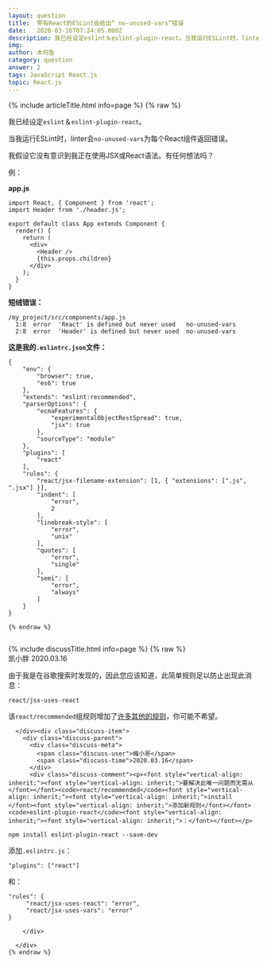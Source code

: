 ```yaml
---
layout: question
title:  带有React的ESLint会给出“ no-unused-vars”错误
date:   2020-03-16T07:24:05.000Z
description: 我已经设定eslint＆eslint-plugin-react。当我运行ESLint时，linter会no-unused-vars为每个React组件...
img: 
author: 木何鱼
category: question
answer: 2
tags: JavaScript React.js
topic: React.js
---
```

<div class="article-root">
  <div class="article">
    {% include articleTitle.html info=page %}
    {% raw %}
    <div class="article-content"><p><font style="vertical-align: inherit;"><font style="vertical-align: inherit;">我已经设定</font></font><code>eslint</code><font style="vertical-align: inherit;"><font style="vertical-align: inherit;">＆</font></font><code>eslint-plugin-react</code><font style="vertical-align: inherit;"><font style="vertical-align: inherit;">。</font></font></p>

<p><font style="vertical-align: inherit;"><font style="vertical-align: inherit;">当我运行ESLint时，linter会</font></font><code>no-unused-vars</code><font style="vertical-align: inherit;"><font style="vertical-align: inherit;">为每个React组件</font><font style="vertical-align: inherit;">返回</font><font style="vertical-align: inherit;">错误。</font></font></p>

<p><font style="vertical-align: inherit;"><font style="vertical-align: inherit;">我假设它没有意识到我正在使用JSX或React语法。</font><font style="vertical-align: inherit;">有任何想法吗？</font></font></p>

<p><font style="vertical-align: inherit;"><font style="vertical-align: inherit;">例： </font></font></p>

<p><strong><font style="vertical-align: inherit;"><font style="vertical-align: inherit;">app.js</font></font></strong></p>

<pre><code>import React, { Component } from 'react';<font></font>
import Header from './header.js';<font></font>
<font></font>
export default class App extends Component {<font></font>
  render() {<font></font>
    return (<font></font>
      &lt;div&gt;<font></font>
        &lt;Header /&gt;<font></font>
        {this.props.children}<font></font>
      &lt;/div&gt;<font></font>
    );<font></font>
  }<font></font>
}<font></font>
</code></pre>

<p><strong><font style="vertical-align: inherit;"><font style="vertical-align: inherit;">短绒错误：</font></font></strong></p>

<pre><code>/my_project/src/components/app.js<font></font>
  1:8  error  'React' is defined but never used   no-unused-vars<font></font>
  2:8  error  'Header' is defined but never used  no-unused-vars<font></font>
</code></pre>

<p><strong><font style="vertical-align: inherit;"><font style="vertical-align: inherit;">这是我的</font></font><code>.eslintrc.json</code><font style="vertical-align: inherit;"><font style="vertical-align: inherit;">文件：</font></font></strong></p>

<pre><code>{<font></font>
    "env": {<font></font>
        "browser": true,<font></font>
        "es6": true<font></font>
    },<font></font>
    "extends": "eslint:recommended",<font></font>
    "parserOptions": {<font></font>
        "ecmaFeatures": {<font></font>
            "experimentalObjectRestSpread": true,<font></font>
            "jsx": true<font></font>
        },<font></font>
        "sourceType": "module"<font></font>
    },<font></font>
    "plugins": [<font></font>
        "react"<font></font>
    ],<font></font>
    "rules": {<font></font>
        "react/jsx-filename-extension": [1, { "extensions": [".js", ".jsx"] }],<font></font>
        "indent": [<font></font>
            "error",<font></font>
            2<font></font>
        ],<font></font>
        "linebreak-style": [<font></font>
            "error",<font></font>
            "unix"<font></font>
        ],<font></font>
        "quotes": [<font></font>
            "error",<font></font>
            "single"<font></font>
        ],<font></font>
        "semi": [<font></font>
            "error",<font></font>
            "always"<font></font>
        ]<font></font>
    }<font></font>
}<font></font>
</code></pre></div>
    {% endraw %}
  </div>
  <p style="height: 0;width:0;overflow: hidden;"> 第1797篇《带有React的ESLint会给出“ no-unused-vars”错误》来自Winter(https://github.com/aiyld/aiyld.github.io)的站点</p>
  <div class="discuss-wrapper">
    {% include discussTitle.html info=page %}
    {% raw %}
    <div class="discuss-item">
        <div class="discuss-parent">
          <div class="discuss-meta">
            <span class="discuss-user">凯小胖</span>
            <span class="discuss-time">2020.03.16</span>
          </div>
          <div class="discuss-comment"><p><font style="vertical-align: inherit;"><font style="vertical-align: inherit;">由于我是在谷歌搜索时发现的，因此您应该知道，此简单规则足以防止出现此消息：</font></font></p>

<pre><code>react/jsx-uses-react
</code></pre>

<p><font style="vertical-align: inherit;"><font style="vertical-align: inherit;">该</font></font><code>react/recommended</code><font style="vertical-align: inherit;"><font style="vertical-align: inherit;">组规则增加了</font></font><a href="https://github.com/yannickcr/eslint-plugin-react#recommended" rel="noreferrer"><font style="vertical-align: inherit;"><font style="vertical-align: inherit;">许多其他的规则</font></font></a><font style="vertical-align: inherit;"><font style="vertical-align: inherit;">，你可能不希望。</font></font></p></div>
        </div>
        
      </div><div class="discuss-item">
        <div class="discuss-parent">
          <div class="discuss-meta">
            <span class="discuss-user">梅小哥</span>
            <span class="discuss-time">2020.03.16</span>
          </div>
          <div class="discuss-comment"><p><font style="vertical-align: inherit;"><font style="vertical-align: inherit;">要解决此唯一问题而无需从</font></font><code>react/recommended</code><font style="vertical-align: inherit;"><font style="vertical-align: inherit;">install </font><font style="vertical-align: inherit;">添加新规则</font></font><code>eslint-plugin-react</code><font style="vertical-align: inherit;"><font style="vertical-align: inherit;">：</font></font></p>

<pre><code>npm install eslint-plugin-react --save-dev
</code></pre>

<p><font style="vertical-align: inherit;"><font style="vertical-align: inherit;">添加</font></font><code>.eslintrc.js</code><font style="vertical-align: inherit;"><font style="vertical-align: inherit;">：</font></font></p>

<pre><code>"plugins": ["react"]
</code></pre>

<p><font style="vertical-align: inherit;"><font style="vertical-align: inherit;">和：</font></font></p>

<pre><code>"rules": {   <font></font>
     "react/jsx-uses-react": "error",   <font></font>
     "react/jsx-uses-vars": "error" <font></font>
}<font></font>
</code></pre></div>
        </div>
        
      </div>
    {% endraw %}
  </div>
<div>
